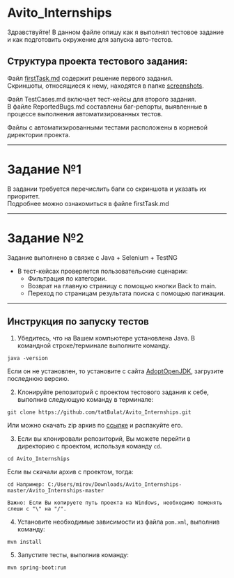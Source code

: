 # Avito_Internships
Здравствуйте!
В данном файле опишу как я выполнял тестовое задание и как подготовить окружение для запуска авто-тестов.  
## Структура проекта тестового задания:
Файл [firstTask.md](https://github.com/tatBulat/Avito_Internships/blob/master/firstTask.md) содержит решение первого задания.  
Скриншоты, относящиеся к нему, находятся в папке [screenshots](https://github.com/tatBulat/Avito_Internships/tree/master/screenshots).  

Файл TestCases.md включает тест-кейсы для второго задания.  
В файле ReportedBugs.md составлены баг-репорты, выявленные в процессе выполнения автоматизированных тестов.  

Файлы с автоматизированными тестами расположены в корневой директории проекта.
***
# Задание №1
В задании требуется перечислить баги со скриншота и указать их приоритет.  
Подробнее можно ознакомиться в файле firstTask.md
***
# Задание №2
Задание выполнено в связке с Java + Selenium + TestNG  
* В тест-кейсах проверяется пользовательские сценарии:
  * Фильтрация по категории.    
  * Возврат на главную страницу с помощью кнопки Back to main.  
  * Переход по страницам результата поиска с помощью пагинации.  
***
## Инструкция по запуску тестов
1. Убедитесь, что на Вашем компьютере установлена Java. В командной строке/терминале выполните команду.
```
java -version
```
Если он не установлен, то установите с сайта [AdoptOpenJDK](https://adoptium.net/), загрузите последнюю версию.

2. Клонируйте репозиторий с проектом тестового задания к себе, выполнив следующую команду в терминале:
```
git clone https://github.com/tatBulat/Avito_Internships.git
```

Или можно скачать zip архив по [ссылке](https://github.com/tatBulat/Avito_Internships/archive/refs/heads/master.zip) и распакуйте его.  

3. Если вы клонировали репозиторий, Вы можете перейти в директорию с проектом, используя команду `cd`.
```
cd Avito_Internships
```
Если вы скачали архив с проектом, тогда:  
```
cd Например: C:/Users/mirov/Downloads/Avito_Internships-master/Avito_Internships-master
```

`Важно: Если Вы копируете путь проекта на Windows, необходимо поменять слеши с "\" на "/".`

4. Установите необходимые зависимости из файла `pom.xml`, выполнив команду:
```
mvn install
```
5. Запустите тесты, выполнив команду:
```
mvn spring-boot:run
```
